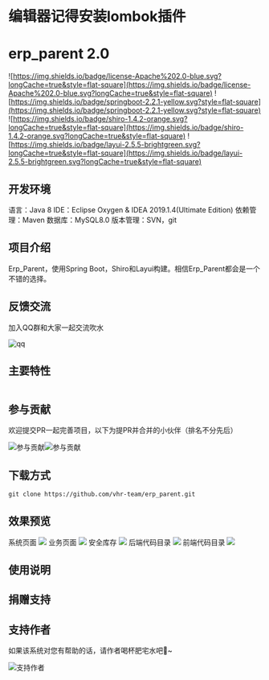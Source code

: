 # 编辑器记得安装lombok插件

# erp_parent 2.0

![https://img.shields.io/badge/license-Apache%202.0-blue.svg?longCache=true&style=flat-square](https://img.shields.io/badge/license-Apache%202.0-blue.svg?longCache=true&style=flat-square)
![https://img.shields.io/badge/springboot-2.2.1-yellow.svg?style=flat-square](https://img.shields.io/badge/springboot-2.2.1-yellow.svg?style=flat-square)
![https://img.shields.io/badge/shiro-1.4.2-orange.svg?longCache=true&style=flat-square](https://img.shields.io/badge/shiro-1.4.2-orange.svg?longCache=true&style=flat-square)
![https://img.shields.io/badge/layui-2.5.5-brightgreen.svg?longCache=true&style=flat-square](https://img.shields.io/badge/layui-2.5.5-brightgreen.svg?longCache=true&style=flat-square)

## 开发环境

语言：Java 8
IDE：Eclipse Oxygen & IDEA 2019.1.4(Ultimate Edition)
依赖管理：Maven
数据库：MySQL8.0
版本管理：SVN，git

## 项目介绍

Erp_Parent，使用Spring Boot，Shiro和Layui构建。相信Erp_Parent都会是一个不错的选择。

## 反馈交流
加入QQ群和大家一起交流吹水

![qq](https://img2020.cnblogs.com/blog/1871532/202004/1871532-20200421112445072-1194136188.png)

## 主要特性

```html

```

## 参与贡献
欢迎提交PR一起完善项目，以下为提PR并合并的小伙伴（排名不分先后）

![参与贡献](https://img2020.cnblogs.com/blog/1871532/202004/1871532-20200421112528850-2145728839.png)![参与贡献](https://img2020.cnblogs.com/blog/1871532/202004/1871532-20200421112605635-605077306.png)


## 下载方式

```html
git clone https://github.com/vhr-team/erp_parent.git
```

## 效果预览

系统页面
<img src='https://img-blog.csdnimg.cn/20200604001801940.png?x-oss-process=image/watermark,type_ZmFuZ3poZW5naGVpdGk,shadow_10,text_aHR0cHM6Ly9ibG9nLmNzZG4ubmV0L2pva2VyZGoyMzM=,size_16,color_FFFFFF,t_70'>
业务页面
<img src='https://img-blog.csdnimg.cn/20200604002009770.png?x-oss-process=image/watermark,type_ZmFuZ3poZW5naGVpdGk,shadow_10,text_aHR0cHM6Ly9ibG9nLmNzZG4ubmV0L2pva2VyZGoyMzM=,size_16,color_FFFFFF,t_7'>
安全库存
<img src='https://img-blog.csdnimg.cn/20200604002230315.png?x-oss-process=image/watermark,type_ZmFuZ3poZW5naGVpdGk,shadow_10,text_aHR0cHM6Ly9ibG9nLmNzZG4ubmV0L2pva2VyZGoyMzM=,size_16,color_FFFFFF,t_70'>
后端代码目录
<img src='https://img-blog.csdnimg.cn/20200604002516769.png?x-oss-process=image/watermark,type_ZmFuZ3poZW5naGVpdGk,shadow_10,text_aHR0cHM6Ly9ibG9nLmNzZG4ubmV0L2pva2VyZGoyMzM=,size_16,color_FFFFFF,t_70'>
前端代码目录
<img src='https://img-blog.csdnimg.cn/20200604002626295.png?x-oss-process=image/watermark,type_ZmFuZ3poZW5naGVpdGk,shadow_10,text_aHR0cHM6Ly9ibG9nLmNzZG4ubmV0L2pva2VyZGoyMzM=,size_16,color_FFFFFF,t_70'>


## 使用说明

## 捐赠支持

## 支持作者

如果该系统对您有帮助的话，请作者喝杯肥宅水吧🍺~

![支持作者](https://images.cnblogs.com/cnblogs_com/TangXiaoHuiHui/1653035/t_200409010025QQ%E5%9B%BE%E7%89%8720200409085946.png?a=1587439705089)

